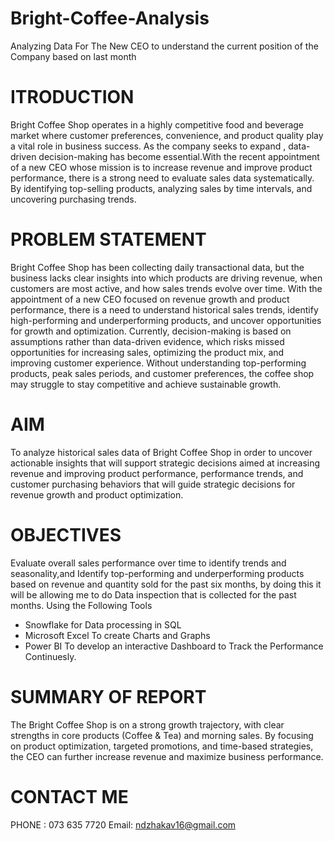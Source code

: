 # Bright-Coffee-Analysis
Analyzing Data For The New CEO to understand the current position of the Company based on last month

# ITRODUCTION
Bright Coffee Shop operates in a highly competitive food and beverage market where customer preferences, convenience, and product quality play a vital role in business success. As the company seeks to expand , data-driven decision-making has become essential.With the recent appointment of a new CEO whose mission is to increase revenue and improve product performance, there is a strong need to evaluate sales data systematically. By identifying top-selling products, analyzing sales by time intervals, and uncovering purchasing trends.

# PROBLEM STATEMENT
Bright Coffee Shop has been collecting daily transactional data, but the business lacks clear insights into which products are driving revenue, when customers are most active, and how sales trends evolve over time. With the appointment of a new CEO focused on revenue growth and product performance, there is a need to understand historical sales trends, identify high-performing and underperforming products, and uncover opportunities for growth and optimization.
Currently, decision-making is based on assumptions rather than data-driven evidence, which risks missed opportunities for increasing sales, optimizing the product mix, and improving customer experience. Without understanding top-performing products, peak sales periods, and customer preferences, the coffee shop may struggle to stay competitive and achieve sustainable growth.

# AIM
To analyze historical sales data of Bright Coffee Shop in order to uncover actionable insights that will support strategic decisions aimed at increasing revenue and improving product performance, performance trends, and customer purchasing behaviors that will guide strategic decisions for revenue growth and product optimization.

# OBJECTIVES
Evaluate overall sales performance over time to identify trends and seasonality,and Identify top-performing and underperforming products based on revenue and quantity sold for the past six months, by doing this it will be allowing me to do Data inspection that is collected for the past months.
Using the Following Tools
- Snowflake for Data processing in SQL
- Microsoft Excel To create Charts and Graphs
- Power BI To develop an interactive Dashboard to Track the Performance Continuesly.

# SUMMARY OF REPORT
The Bright Coffee Shop is on a strong growth trajectory, with clear strengths in core products (Coffee & Tea) and morning sales. By focusing on product optimization, targeted promotions, and time-based strategies, the CEO can further increase revenue and maximize business performance.

# CONTACT ME
 PHONE : 073 635 7720
 Email: ndzhakav16@gmail.com
